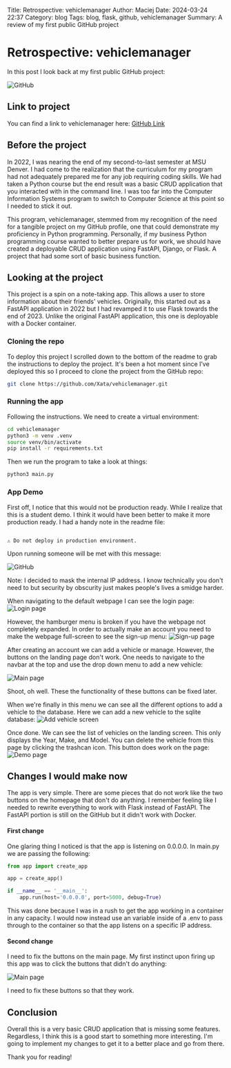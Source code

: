 Title: Retrospective: vehiclemanager
Author: Maciej
Date: 2024-03-24 22:37
Category: blog
Tags: blog, flask, github, vehiclemanager
Summary: A review of my first public GitHub project

# Retrospective: vehiclemanager

In this post I look back at my first public GitHub project:

![GitHub]({static}/img/vehicle_manager_retrospective_00.png)

## Link to project
You can find a link to vehiclemanager here: [GitHub Link](https://github.com/Xata/vehiclemanager)

## Before the project
In 2022, I was nearing the end of my second-to-last semester at MSU Denver. I had come to the realization that the curriculum for my program had not adequately prepared me for any job requiring coding skills. We had taken a Python course but the end result was a basic CRUD application that you interacted with in the command line. I was too far into the Computer Information Systems program to switch to Computer Science at this point so I needed to stick it out. 

This program, vehiclemanager, stemmed from my recognition of the need for a tangible project on my GitHub profile, one that could demonstrate my proficiency in Python programming. Personally, if my business Python programming course wanted to better prepare us for work, we should have created a deployable CRUD application using FastAPI, Django, or Flask. A project that had some sort of basic business function. 

## Looking at the project

This project is a spin on a note-taking app. This allows a user to store information about their friends' vehicles. Originally, this started out as a FastAPI application in 2022 but I had revamped it to use Flask towards the end of 2023. Unlike the original FastAPI application, this one is deployable with a Docker container. 

### Cloning the repo
To deploy this project I scrolled down to the bottom of the readme to grab the instructions to deploy the project. It's been a hot moment since I’ve deployed this so I proceed to clone the project from the GitHub repo:

```bash
git clone https://github.com/Xata/vehiclemanager.git
```

### Running the app
Following the instructions. We need to create a virtual environment:

```bash
cd vehiclemanager
python3 -m venv .venv
source venv/bin/activate
pip install -r requirements.txt
```

Then we run the program to take a look at things:

```bash
python3 main.py
```

### App Demo

First off, I notice that this would not be production ready. While I realize that this is a student demo. I think it would have been better to make it more production ready. I had a handy note in the readme file:

```

⚠️ Do not deploy in production environment.

```


Upon running someone will be met with this message:

![GitHub]({static}/img/vehicle_manager_retrospective_02.jpg)

Note: I decided to mask the internal IP address. I know technically you don't need to but security by obscurity just makes people's lives a smidge harder. 

When navigating to the default webpage I can see the login page:
![Login page]({static}/img/vehicle_manager_retrospective_01.jpg)

However, the hamburger menu is broken if you have the webpage not completely expanded. In order to actually make an account you need to make the webpage full-screen to see the sign-up menu:
![Sign-up page]({static}/img/vehicle_manager_retrospective_03.jpg)

After creating an account we can add a vehicle or manage. However, the buttons on the landing page don't work. One needs to navigate to the navbar at the top and use the drop down menu to add a new vehicle:

![Main page]({static}/img/vehicle_manager_retrospective_04.jpg)

Shoot, oh well. These the functionality of these buttons can be fixed later. 

When we're finally in this menu we can see all the different options to add a vehicle to the database. Here we can add a new vehicle to the sqlite database:
![Add vehicle screen]({static}/img/vehicle_manager_retrospective_05.jpg)

Once done. We can see the list of vehicles on the landing screen. This only displays the Year, Make, and Model. You can delete the vehicle from this page by clicking the trashcan icon. This button does work on the page:
![Demo page]({static}/img/vehicle_manager_retrospective_06.jpg)

## Changes I would make now

The app is very simple. There are some pieces that do not work like the two buttons on the homepage that don't do anything. I remember feeling like I needed to rewrite everything to work with Flask instead of FastAPI. The FastAPI portion is still on the GitHub but it didn't work with Docker. 

#### First change
One glaring thing I noticed is that the app is listening on 0.0.0.0. In main.py we are passing the following:

```python
from app import create_app

app = create_app()

if __name__ == '__main__':
    app.run(host='0.0.0.0', port=5000, debug=True)
```

This was done because I was in a rush to get the app working in a container in any capacity. I would now instead use an variable inside of a .env to pass through to the container so that the app listens on a specific IP address. 

#### Second change
I need to fix the buttons on the main page. My first instinct upon firing up this app was to click the buttons that didn't do anything:

![Main page]({static}/img/vehicle_manager_retrospective_04.jpg)

I need to fix these buttons so that they work. 

## Conclusion

Overall this is a very basic CRUD application that is missing some features. Regardless, I think this is a good start to something more interesting. I'm going to implement my changes to get it to a better place and go from there.

Thank you for reading!